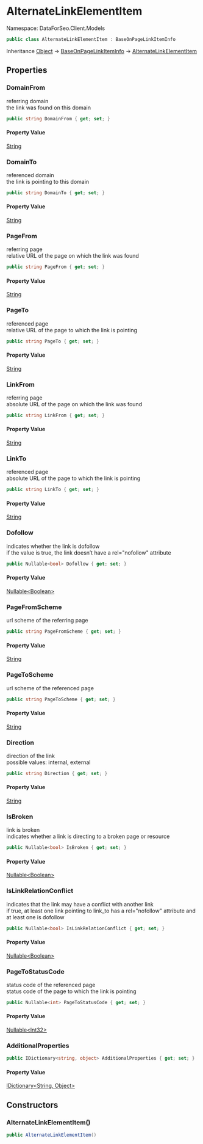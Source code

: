 # AlternateLinkElementItem

Namespace: DataForSeo.Client.Models

```csharp
public class AlternateLinkElementItem : BaseOnPageLinkItemInfo
```

Inheritance [Object](https://docs.microsoft.com/en-us/dotnet/api/system.object) → [BaseOnPageLinkItemInfo](./dataforseo.client.models.baseonpagelinkiteminfo.md) → [AlternateLinkElementItem](./dataforseo.client.models.alternatelinkelementitem.md)

## Properties

### **DomainFrom**

referring domain
 <br>the link was found on this domain

```csharp
public string DomainFrom { get; set; }
```

#### Property Value

[String](https://docs.microsoft.com/en-us/dotnet/api/system.string)<br>

### **DomainTo**

referenced domain
 <br>the link is pointing to this domain

```csharp
public string DomainTo { get; set; }
```

#### Property Value

[String](https://docs.microsoft.com/en-us/dotnet/api/system.string)<br>

### **PageFrom**

referring page
 <br>relative URL of the page on which the link was found

```csharp
public string PageFrom { get; set; }
```

#### Property Value

[String](https://docs.microsoft.com/en-us/dotnet/api/system.string)<br>

### **PageTo**

referenced page
 <br>relative URL of the page to which the link is pointing

```csharp
public string PageTo { get; set; }
```

#### Property Value

[String](https://docs.microsoft.com/en-us/dotnet/api/system.string)<br>

### **LinkFrom**

referring page
 <br>absolute URL of the page on which the link was found

```csharp
public string LinkFrom { get; set; }
```

#### Property Value

[String](https://docs.microsoft.com/en-us/dotnet/api/system.string)<br>

### **LinkTo**

referenced page
 <br>absolute URL of the page to which the link is pointing

```csharp
public string LinkTo { get; set; }
```

#### Property Value

[String](https://docs.microsoft.com/en-us/dotnet/api/system.string)<br>

### **Dofollow**

indicates whether the link is dofollow
 <br>if the value is true, the link doesn’t have a rel="nofollow" attribute

```csharp
public Nullable<bool> Dofollow { get; set; }
```

#### Property Value

[Nullable&lt;Boolean&gt;](https://docs.microsoft.com/en-us/dotnet/api/system.nullable-1)<br>

### **PageFromScheme**

url scheme of the referring page

```csharp
public string PageFromScheme { get; set; }
```

#### Property Value

[String](https://docs.microsoft.com/en-us/dotnet/api/system.string)<br>

### **PageToScheme**

url scheme of the referenced page

```csharp
public string PageToScheme { get; set; }
```

#### Property Value

[String](https://docs.microsoft.com/en-us/dotnet/api/system.string)<br>

### **Direction**

direction of the link
 <br>possible values: internal, external

```csharp
public string Direction { get; set; }
```

#### Property Value

[String](https://docs.microsoft.com/en-us/dotnet/api/system.string)<br>

### **IsBroken**

link is broken
 <br>indicates whether a link is directing to a broken page or resource

```csharp
public Nullable<bool> IsBroken { get; set; }
```

#### Property Value

[Nullable&lt;Boolean&gt;](https://docs.microsoft.com/en-us/dotnet/api/system.nullable-1)<br>

### **IsLinkRelationConflict**

indicates that the link may have a conflict with another link
 <br>if true, at least one link pointing to link_to has a rel="nofollow" attribute and at least one is dofollow

```csharp
public Nullable<bool> IsLinkRelationConflict { get; set; }
```

#### Property Value

[Nullable&lt;Boolean&gt;](https://docs.microsoft.com/en-us/dotnet/api/system.nullable-1)<br>

### **PageToStatusCode**

status code of the referenced page
 <br>status code of the page to which the link is pointing

```csharp
public Nullable<int> PageToStatusCode { get; set; }
```

#### Property Value

[Nullable&lt;Int32&gt;](https://docs.microsoft.com/en-us/dotnet/api/system.nullable-1)<br>

### **AdditionalProperties**

```csharp
public IDictionary<string, object> AdditionalProperties { get; set; }
```

#### Property Value

[IDictionary&lt;String, Object&gt;](https://docs.microsoft.com/en-us/dotnet/api/system.collections.generic.idictionary-2)<br>

## Constructors

### **AlternateLinkElementItem()**

```csharp
public AlternateLinkElementItem()
```
